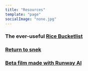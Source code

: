 ```yaml
---
title: "Resources"
template: "page"
socialImage: "none.jpg"
---
```

### The ever-useful [Rice Bucketlist](https://tinyurl.com/ricebucketlist)  
### [Return to snek](https://i.ibb.co/C6rL1NJ/Knowledge-is-the-greatest-gift.png)  
### [Beta film made with Runway AI](https://www.youtube.com/watch?v=iu7E3R2l7Jc)  
